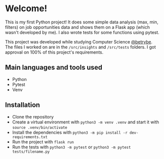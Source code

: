 # Welcome!

This is my first Python project! It does some simple data analysis (max, min, filters) on job opportunities data and shows them on a Flask app (which wasn't developed by me). I also wrote tests for some functions using pytest.

This project was developed while studying Computer Science [@betrybe](https://github.com/betrybe). The files I worked on are in the ```/src/insights``` and ```/src/tests``` folders. I got approval on 100% of this project's requirements.

## Main languages and tools used

- Python
- Pytest
- Venv

## Installation

- Clone the repository
- Create a virtual environment with `python3 -m venv .venv` and start it with `source .venv/bin/activate`
- Install the dependencies with `python3 -m pip install -r dev-requirements.txt`
- Run the project with `flask run`
- Run the tests with `python3 -m pytest` or `python3 -m pytest tests/filename.py`
